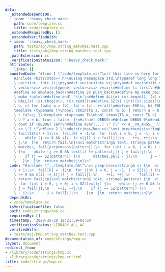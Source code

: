 ```yaml
---
data:
  _extendedDependsOn:
  - icon: ':heavy_check_mark:'
    path: code/template.cc
    title: code/template.cc
  _extendedRequiredBy: []
  _extendedVerifiedWith:
  - icon: ':heavy_check_mark:'
    path: tests/aoj/kmp.string_matches.test.cpp
    title: tests/aoj/kmp.string_matches.test.cpp
  _pathExtension: cc
  _verificationStatusIcon: ':heavy_check_mark:'
  attributes:
    links: []
  bundledCode: "#line 1 \"code/template.cc\"\n// this line is here for a reason\n\
    #include <bits/stdc++.h>\nusing namespace std;\ntypedef long long ll;\ntypedef\
    \ pair<int, int> ii;\ntypedef vector<int> vi;\ntypedef vector<ii> vii;\ntypedef\
    \ vector<vi> vvi;\ntypedef vector<vii> vvii;\n#define fi first\n#define se second\n\
    #define eb emplace_back\n#define pb push_back\n#define mp make_pair\n#define mt\
    \ make_tuple\n#define endl '\\n'\n#define ALL(x) (x).begin(), (x).end()\n#define\
    \ RALL(x) (x).rbegin(), (x).rend()\n#define SZ(x) (int)(x).size()\n#define FOR(a,\
    \ b, c) for (auto a = (b); (a) < (c); ++(a))\n#define F0R(a, b) FOR (a, 0, (b))\n\
    template <typename T>\nbool ckmin(T& a, const T& b) { return a > b ? a = b, true\
    \ : false; }\ntemplate <typename T>\nbool ckmax(T& a, const T& b) { return a <\
    \ b ? a = b, true : false; }\n#ifndef DEBUG\n#define DEBUG 0\n#endif\n#define\
    \ dout if (DEBUG) cerr\n#define dvar(...) \" [\" << #__VA_ARGS__ \": \" << (__VA_ARGS__)\
    \ << \"] \"\n#line 2 \"code/strings/kmp.cc\"\nvi preprocess(string& s) {\n  vi\
    \ fail(SZ(s) + 1);\n  fail[0] = -1;\n  for (int i = 0, j = -1; i < SZ(s);) {\n\
    \    while (j >= 0 && s[i] != s[j]) j = fail[j];\n    ++i, ++j;\n    fail[i] =\
    \ j;\n  }\n  return fail;\n}\nvi match(string& text, string& pattern) {\n  vi\
    \ matches, fail(preprocess(pattern));\n  for (int i = 0, j = 0; i < SZ(text);)\
    \ {\n    while (j >= 0 && text[i] != pattern[j]) j = fail[j];\n    ++i; ++j;\n\
    \    if (j == SZ(pattern)) {\n      matches.pb(i - j);\n      j = fail[j];\n \
    \   }\n  }\n  return matches;\n}\n"
  code: "#include \"../template.hh\"\nvi preprocess(string& s) {\n  vi fail(SZ(s)\
    \ + 1);\n  fail[0] = -1;\n  for (int i = 0, j = -1; i < SZ(s);) {\n    while (j\
    \ >= 0 && s[i] != s[j]) j = fail[j];\n    ++i, ++j;\n    fail[i] = j;\n  }\n \
    \ return fail;\n}\nvi match(string& text, string& pattern) {\n  vi matches, fail(preprocess(pattern));\n\
    \  for (int i = 0, j = 0; i < SZ(text);) {\n    while (j >= 0 && text[i] != pattern[j])\
    \ j = fail[j];\n    ++i; ++j;\n    if (j == SZ(pattern)) {\n      matches.pb(i\
    \ - j);\n      j = fail[j];\n    }\n  }\n  return matches;\n}\n"
  dependsOn:
  - code/template.cc
  isVerificationFile: false
  path: code/strings/kmp.cc
  requiredBy: []
  timestamp: '2020-10-28 19:21:59+01:00'
  verificationStatus: LIBRARY_ALL_AC
  verifiedWith:
  - tests/aoj/kmp.string_matches.test.cpp
documentation_of: code/strings/kmp.cc
layout: document
redirect_from:
- /library/code/strings/kmp.cc
- /library/code/strings/kmp.cc.html
title: code/strings/kmp.cc
---
```

